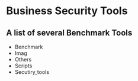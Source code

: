 # Business Security Tools

## A list of several Benchmark Tools

- Benchmark
- Imag
- Others
- Scripts
- Secutiry_tools 
